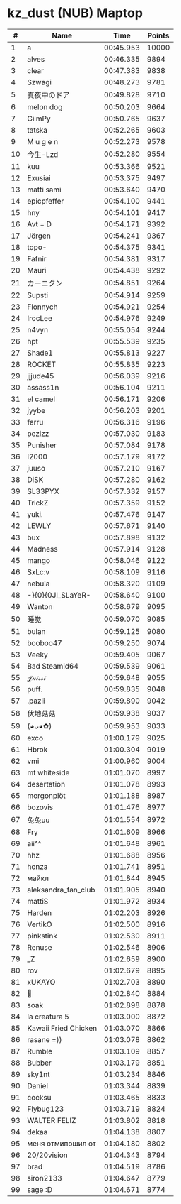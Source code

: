 # kz_dust (NUB) Maptop

|  # | Name | Time | Points |
|-------------- | -------------- | -------------- | -------------- | 
| 1 | a | 00:45.953 | 10000 | 
| 2 | alves | 00:46.335 | 9894 | 
| 3 | clear | 00:47.383 | 9838 | 
| 4 | Szwagi | 00:48.273 | 9781 | 
| 5 | 真夜中のドア | 00:49.828 | 9710 | 
| 6 | melon dog | 00:50.203 | 9664 | 
| 7 | GiimPy | 00:50.765 | 9637 | 
| 8 | tatska | 00:52.265 | 9603 | 
| 9 | M u g e n | 00:52.273 | 9578 | 
| 10 | 今生-Lzd | 00:52.280 | 9554 | 
| 11 | kuu | 00:53.366 | 9521 | 
| 12 | Exusiai | 00:53.375 | 9497 | 
| 13 | matti sami | 00:53.640 | 9470 | 
| 14 | epicpfeffer | 00:54.100 | 9441 | 
| 15 | hny | 00:54.101 | 9417 | 
| 16 | Avt = D | 00:54.171 | 9392 | 
| 17 | Jörgen | 00:54.241 | 9367 | 
| 18 | topo- | 00:54.375 | 9341 | 
| 19 | Fafnir | 00:54.381 | 9317 | 
| 20 | Mauri | 00:54.438 | 9292 | 
| 21 | カーニクン | 00:54.851 | 9264 | 
| 22 | Supsti | 00:54.914 | 9259 | 
| 23 | Flonnych | 00:54.921 | 9254 | 
| 24 | IrocLee | 00:54.976 | 9249 | 
| 25 | n4vyn | 00:55.054 | 9244 | 
| 26 | hpt | 00:55.539 | 9235 | 
| 27 | Shade1 | 00:55.813 | 9227 | 
| 28 | ROCKET | 00:55.835 | 9223 | 
| 29 | jjjude45 | 00:56.039 | 9216 | 
| 30 | assass1n | 00:56.104 | 9211 | 
| 31 | el camel | 00:56.171 | 9206 | 
| 32 | jyybe | 00:56.203 | 9201 | 
| 33 | farru | 00:56.316 | 9196 | 
| 34 | pezizz | 00:57.030 | 9183 | 
| 35 | Punisher | 00:57.084 | 9178 | 
| 36 | l2000 | 00:57.179 | 9172 | 
| 37 | juuso | 00:57.210 | 9167 | 
| 38 | DiSK | 00:57.280 | 9162 | 
| 39 | SL33PYX | 00:57.332 | 9157 | 
| 40 | TrickZ | 00:57.359 | 9152 | 
| 41 | yuki. | 00:57.476 | 9147 | 
| 42 | LEWLY | 00:57.671 | 9140 | 
| 43 | bux | 00:57.898 | 9132 | 
| 44 | Madness | 00:57.914 | 9128 | 
| 45 | mango | 00:58.046 | 9122 | 
| 46 | SxLc:v | 00:58.109 | 9116 | 
| 47 | nebula | 00:58.320 | 9109 | 
| 48 | -}{0}{0JI_SLaYeR- | 00:58.640 | 9100 | 
| 49 | Wanton | 00:58.679 | 9095 | 
| 50 | 睡觉 | 00:59.070 | 9085 | 
| 51 | bulan | 00:59.125 | 9080 | 
| 52 | booboo47 | 00:59.250 | 9074 | 
| 53 | Veeky | 00:59.405 | 9067 | 
| 54 | Bad Steamid64 | 00:59.539 | 9061 | 
| 55 | 𝒥𝓊𝒾𝓈𝓈𝒾 | 00:59.648 | 9055 | 
| 56 | puff. | 00:59.835 | 9048 | 
| 57 | .pazii | 00:59.890 | 9042 | 
| 58 | 伏地菇菇 | 00:59.938 | 9037 | 
| 59 | (◕ᴗ◕✿) | 00:59.953 | 9033 | 
| 60 | exco | 01:00.179 | 9025 | 
| 61 | Hbrok | 01:00.304 | 9019 | 
| 62 | vmi | 01:00.960 | 9004 | 
| 63 | mt whiteside | 01:01.070 | 8997 | 
| 64 | desertation | 01:01.078 | 8993 | 
| 65 | morgonplöt | 01:01.188 | 8987 | 
| 66 | bozovis | 01:01.476 | 8977 | 
| 67 | 兔兔uu | 01:01.554 | 8972 | 
| 68 | Fry | 01:01.609 | 8966 | 
| 69 | aii^^ | 01:01.648 | 8961 | 
| 70 | hhz | 01:01.688 | 8956 | 
| 71 | honza | 01:01.741 | 8951 | 
| 72 | майкл | 01:01.844 | 8945 | 
| 73 | aleksandra_fan_club | 01:01.905 | 8940 | 
| 74 | mattiS | 01:01.972 | 8934 | 
| 75 | Harden | 01:02.203 | 8926 | 
| 76 | VertikO | 01:02.500 | 8916 | 
| 77 | pinkstink | 01:02.530 | 8911 | 
| 78 | Renuse | 01:02.546 | 8906 | 
| 79 | _Z | 01:02.659 | 8900 | 
| 80 | rov | 01:02.679 | 8895 | 
| 81 | xUKAYO | 01:02.703 | 8890 | 
| 82 | ᲼ | 01:02.840 | 8884 | 
| 83 | soak | 01:02.898 | 8878 | 
| 84 | la creatura 5 | 01:03.000 | 8872 | 
| 85 | Kawaii Fried Chicken | 01:03.070 | 8866 | 
| 86 | rasane =)) | 01:03.078 | 8862 | 
| 87 | Rumble | 01:03.109 | 8857 | 
| 88 | Bubber | 01:03.179 | 8851 | 
| 89 | sky1nt | 01:03.234 | 8846 | 
| 90 | Daniel | 01:03.344 | 8839 | 
| 91 | cocksu | 01:03.465 | 8833 | 
| 92 | Flybug123 | 01:03.719 | 8824 | 
| 93 | WALTER FELIZ | 01:03.802 | 8818 | 
| 94 | dekaa | 01:04.138 | 8807 | 
| 95 | меня отмипошил от | 01:04.180 | 8802 | 
| 96 | 20/20vision | 01:04.343 | 8794 | 
| 97 | brad | 01:04.519 | 8786 | 
| 98 | siron2133 | 01:04.647 | 8779 | 
| 99 | sage :D | 01:04.671 | 8774 | 

